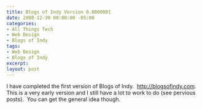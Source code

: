 ```yaml
---
title: Blogs of Indy Version 0.0000001
date: 2008-12-30 00:00:00 -05:00
categories:
- All Things Tech
- Web Design
- Blogs of Indy
tags:
- Web Design
- Blogs of Indy
excerpt: 
layout: post
---
```


<p style="text-align: left;">I have completed the first version of Blogs of Indy.&nbsp; <a href="http://blogsofindy.com" target="_blank">http://blogsofindy.com</a>.&nbsp; This is a very early version and I still have a lot to work to do (see pervious posts).&nbsp; You can get the general idea though.</p>
